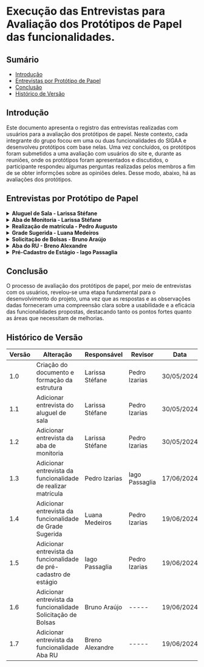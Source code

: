 # Execução das Entrevistas para Avaliação dos Protótipos de Papel das funcionalidades.

## Sumário

* [Introdução](#Introdução)
* [Entrevistas por Protótipo de Papel](#Entrevistas-por-Protótipo-de-Papel)
* [Conclusão](#Conclusão)
* [Histórico de Versão](#Histórico-de-Versão)

## Introdução 

Este documento apresenta o registro das entrevistas realizadas com usuários para a avaliação dos protótipos de papel. Neste contexto, cada integrante do grupo focou em uma ou duas funcionalidades do SIGAA e desenvolveu protótipos com base nelas. Uma vez concluídos, os protótipos foram submetidos a uma avaliação com usuários do site e, durante as reuniões, onde os protótipos foram apresentados e discutidos, o participante respondeu algumas perguntas realizadas pelos membros a fim de se obter informções sobre as opiniões deles. Desse modo, abaixo, há as avaliações dos protótipos.

## Entrevistas por Protótipo de Papel

<details>
  <summary size="20"><b> Aluguel de Sala - Larissa Stéfane</b></summary> 
  
### Funcionalidade: Aluguel de Sala

Uma das funcionalidades criadas é o aluguel de sala que tem o objetivo de facilitar o processo de aluguel para os estudantes.

Para visualizar como o protótipo funciona e todas as suas partes, assista o vídeo do teste piloto em [Teste Piloto do Protótipo de Papel do Aluguel de sala](https://youtu.be/1glGGT6AzM8)

Com base nisso, a avaliação do protótipo de papel para o aluguel de sala pode ser visualizado no vídeo 1:

<center> 
  
<iframe width="750" height="450" src="https://www.youtube.com/embed/DbIWUz5HpyU" title="IHC - Avaliação do Protótipo de Papel - Aluguel de Sala" frameborder="0" allow="accelerometer; autoplay; clipboard-write; encrypted-media; gyroscope; picture-in-picture; web-share" referrerpolicy="strict-origin-when-cross-origin" allowfullscreen></iframe>

 <b> Autora: </b> <a href="https://github.com/SkywalkerSupreme">Larissa Stéfane</a>.

</center>

Caso o vídeo acima não funcione, utilize o [link](https://www.youtube.com/watch?v=DbIWUz5HpyU)

Termo de consentimento do participante Carlos Gabriel em [Termo Carlos Gabriel](DesignAvaliaçãoDesenvolvimento/Nível2/Entrevistas/Termos/CarlosGabriel.md)

### Perguntas Respondidas Durante a Entrevista

<details>
  <summary size="20"><b> Questionário de Pré-Avaliação </b></summary> 

  
**1. Dados Demográficos**:

- **Nome**: Carlos Gabriel Cardoso Ramos

- **Idade**: 23 anos

- **Gênero**: Masculino

- **Curso ou Área de Estudo/Trabalho**: Engenharia de Software na UnB

**2. Com que frequência você usa computadores ou dispositivos móveis?**

- Com muita frequência, todos os dias.

**3. Qual o seu nível de familiaridade com o uso de software acadêmico, em geral?**

- Alta – Muita Familiaridade.

**4. Como você classificaria suas habilidades gerais com a tecnologia?**

- Alta.

**5. Qual a sua expectativa em relação à funcionalidade?**

- Acredita que vai atender à expectativa de muitas pessoas em relação ao gerenciamento de sala, ou seja, vai poder ajudar professores, alunos e monitores.

**6. Resumidamente, como você espera que a funcionalidade seja?**

- Acredita que a funcionalidade deve ser capaz de atender e registrar as demandas, sendo capaz de mostrar quem alugou e quem precisa alugar para manter o controle.

 </details>

<details>
  <summary size="20"><b> Observações sobre a funcionalidade </b></summary> 

- Seria interessante ter a possibilidade de poder emitir um comprovante de aluguel de sala em “visualizar/acessar” alugueis de sala.

- Achou o caminho das funcionalidades bem intuitivo.

 </details>

<details>
  <summary size="20"><b> Questionário de Avaliação </b></summary> 


**1. Como você define a sua interação com o protótipo de papel e como ele difere das suas expectativas?**

- O protótipo está conforme a expectativa do participante e ele considerou a interação amigável e intuitiva. Além disso, ele considera que está segundo a expectativa dele, pois mostrou os dados e as informações que ele gostaria de visualizar.

**2. De que maneira esse protótipo de papel influenciou a sua maneira de realizar essa atividade acadêmica? Você achou mais fácil de realizar do que seria feito presencialmente?**

- O participante acredita que será mais fácil alugar a sala por meio desa funcionalidade do que presencialmente na coordenação, além de também reduzir o tempo do processo.

**3. Quanto tempo você acredita que levou para completar as suas tarefas utilizando o protótipo de papel? Achou que demorou ou que foi rápido? Acredita que o tempo possa ser reduzido ao simplificar alguma etapa?**

- O participante acredita que o fluxo está fácil de ser executado e sem complicações. Assim, ele acredita que as tarefas podem ser realizadas de forma bem rápida.

- Uma forma que poderia simplificar a funcionalidade seria já ser possível acessar a funcionalidade diretamente, sem ter que acessar a aba outros antes.

**4. Como você avalia a sua satisfação geral com a experiência do uso da funcionalidade com o formato disposto no protótipo de papel?**

- Ele gostou de como a funcionalidade foi apresentada e organizada.

**5. Essa funcionalidade ofereceu o suporte adequado para auxiliá-lo em suas tarefas? Ela foi executada e planejada de forma adequada? Se não, como ela pode ser melhorada?**

- Sim, ele acredita que a funcionalidade está intuitiva, uma vez que as informações e os títulos das tarefas transmitem bem a ideia do que cada função ou etapa faz e espera do usuário.

**6. Quais são, na sua opinião, os aspectos mais positivos e negativos da funcionalidade apresentada pelo protótipo?**

- Os pontos positivos:

- Mostrar as opções de salas com sua capacidade.

- Ter um fluxo principal que evita que o usuário se perca no caminho, ou seja, é fácil seguir só um caminho sem se perder ou confundir.

- Ter a opção ou liberdade de voltar para a etapa anterior ou para a página principal.

**7.  Você acredita que seus objetivos com a funcionalidade podem ser alcançados da forma que foi apresentado no protótipo de papel? E quais não podem?**

- Sim, o participante afirmou que conseguiu atingir o seu objetivo com efetividade.

**8. Você consegue compreender e utilizar o formato das tarefas que foram apresentadas no protótipo de papel sem dificuldades?**

- Sim, o participante afirmou que conseguiu completar cada etapa sem complicações.

**9. Você acredita que consegue realizar as suas tarefas de forma eficiente e sem erros utilizando o formato apresentado o protótipo de papel caso a funcionalidade seja implementada?**

- O participante observou que uma coisa que iria atrapalhar os iniciantes seria ele saberem como acessar a funcionalidade, uma vez que não é totalmente intuitivo procurá-la na “aba outros”. No entanto, em relação à funcionalidade em si, ele acredita que ela está intuitiva de ser seguida.

**10. Quais elementos do protótipo geraram insatisfação para você?**

- O participante afirmou que gostou de todos os elementos e etapas da funcionalidade. Não houve elementos que o desagradou.

**11. Que aspectos da interação pelo formato do protótipo podem desmotivar você a explorar essas funcionalidades?**

- Uma situação que poderia desmotivar o usuário, principalmente, se forem iniciantes ou leigos em relação ao SIGAA, seria difícil encontrar a funcionalidade, que está na “aba outros”.

**12. Você consegue entender a função de cada elemento presente no protótipo de papel?**

- As funcionalidades estão bem implícitas e cada uma delas indica bem o que significa a etapa ou tarefa.

**13. Quais problemas de usabilidade você acredita que um usuário pode enfrentar ao utilizar a funcionalidade como ela foi disposta no protótipo de papel?**

- Se tiver ícones na representação de algumas etapas, o ideal seria utilizar um que o usuário mais conhece e que represente bem o contexto.

**14. Você conseguiu acessar todas as informações necessárias para executar as tarefas no protótipo de papel?**

- Sim, o participante afirmou que conseguiu acessar todas as informações que desejava.

**15. Há alguma parte específica que os usuários podem evitar ou achar confusa em relação a como foi disposto no protótipo?**

- O usuário afirmou que não, ele não conseguiu pensar em nenhuma parte que poderia ser retirada ou simplificada.

 </details>

<details>
  <summary size="20"><b> Questionário Pós-Avaliação </b></summary> 

**1. Como você descreveria sua satisfação geral com a experiência de uso observada?**

- O participante afirmou estar satisfeito.

**2. Quais aspectos você achou mais intuitivos e quais menos intuitivos?**

- **Mais intuitivo:** Ter as opções para diversos caminhos de forma objetiva que deixa claro qual caminho o usuário deve seguir conforme o seu objetivo.

**3. As funcionalidades e o fluxo de trabalho apresentados atenderam às suas expectativas iniciais? Por favor, explique sua resposta.**

- Ele afirmou que o fluxo é bem intuitivo, ser completo e permite que o usuário tenha liberdade para voltar ou corrigir seus erros. Desse modo, afirmou que a funcionalidade atendeu a sua expectativa inicial.

**4. Com base na sua experiência, quais sugestões você daria para melhorar a funcionalidade e a experiência de uso?**

- Ele afirmou que, como a funcionalidade foi apresentada, está ótima e a sugestão seria deixar o encontro dela mais fácil, mesmo quando ele estiver na aba de outros.

</details>

</details>

<details>
  <summary size="20"><b> Aba de Monitoria - Larissa Stéfane </b></summary> 

### Funcionalidade: Aba de monitoria

Uma das funcionalidades criadas é a aba de monitoria que tem o objetivo realizar os processos referentes à monitorias e facilitar a vida dos envolvidos.

Para visualizar como o protótipo funciona e todas as suas partes, assista o vídeo do teste piloto em [Teste Piloto do Protótipo de Papel da Aba de Monitoria](https://youtu.be/QxSKSak-XPg)

Com base nisso, a avaliação do protótipo de papel para o aluguel de sala pode ser visualizado no vídeo 1:

<center> 
  
<iframe width="750" height="450" src="https://www.youtube.com/embed/NGPHZ_bTXso" title="IHC - Avaliação do Protótipo de Papel - Aba de Monitoria" frameborder="0" allow="accelerometer; autoplay; clipboard-write; encrypted-media; gyroscope; picture-in-picture; web-share" referrerpolicy="strict-origin-when-cross-origin" allowfullscreen></iframe>

 <b> Autora: </b> <a href="https://github.com/SkywalkerSupreme">Larissa Stéfane</a>.

</center>

Caso o vídeo acima não funcione, utilize o [link](https://youtu.be/NGPHZ_bTXso)

Termo de consentimento do participante Amanda Campos em [Termo Amanda Campos](DesignAvaliaçãoDesenvolvimento/Nível2/Entrevistas/Termos/AmandaCampos.md)

### Perguntas Respondidas Durante a Entrevista

<details>
  <summary size="20"><b> Questionário de Pré-Avaliação </b></summary> 

**1. Dados Demográficos:**

- **Nome:** Amanda Alves Campos
- **Idade:** 23 anos
- Gênero:** Feminino
- **Curso ou Área de Estudo/Trabalho:** Estuda engenharia na UnB, atualmente cursa engenharia aéreo espacial, mas pensa em migrar para engenharia de software.


**2. Com que frequência você usa computadores ou dispositivos móveis?**

- Diariamente.

**3. Qual o seu nível de familiaridade com o uso de software acadêmico, em geral?**

- Tem familiaridade, pois utiliza todos os dias.

**4. Como você classificaria suas habilidades gerais com a tecnologia?**

- A participante afirmou que lida bem com a tecnologia, pois estuda na área de tecnologia.

**5. Qual a sua expectativa em relação à funcionalidade?**

- Ela espera que a funcionalidade seja promissora, pois seria importante para o contexto acadêmico.

**6. Resumidamente, como você espera que a funcionalidade seja?**

- Deve permitir que ocorra pedido para um estudante ser monitor e facilitar a comunicação com os professores. Além disso, também deve permitir verificar os resultados da monitoria e o processo de monitoria em si.

 </details>

<details>
  <summary size="20"><b> Questionário de Avaliação </b></summary> 

  1. **Como você define a sua interação com o protótipo de papel e como ele difere das suas expectativas?**

- A participante afirmou que a funcionalidade não foi diferente do que ela esperava inicialmente. A diferença é que ela pensava que a funcionalidade estaria na aba de ensino ao invés de ser uma aba em si.

2. **De que maneira esse protótipo de papel influenciou a sua maneira de realizar essa atividade acadêmica? Você achou mais fácil de realizar do que seria feito presencialmente?**

- Ela acha que, ao nível de funcionalidade, a implementada no protótipo de papel é bem semelhante à como é realizada presencialmente.

3. **Quanto tempo você acredita que levou para completar as suas tarefas utilizando o protótipo de papel? Achou que demorou ou que foi rápido? Acredita que o tempo possa ser reduzido ao simplificar alguma etapa?**

- A participante afirmou que a execução da funcionalidade foi rápida e eficiente.


4. **Como você avalia a sua satisfação geral com a experiência do uso da funcionalidade com o formato disposto no protótipo de papel?**

- A participante afirmou que está satisfeita com a funcionalidade, pois ela iria melhorar muito o processo e o controle de monitoria, o que ajudaria bastante a comunidade acadêmica. Por exemplo, ter a opção de avaliar um monitor é muito útil.


5. **Essa funcionalidade ofereceu o suporte adequado para auxiliá-lo em suas tarefas? Ela foi executada e planejada de forma adequada? Se não, como ela pode ser melhorada?**

- Sim, a funcionalidade ofereceu o suporte adequado.

6. **Quais são, na sua opinião, os aspectos mais positivos e negativos da funcionalidade apresentada pelo protótipo?**

- **Pontos positivos**:

- Permite organizar mais o processo de pedir monitoria e acompanhar a monitoria, o que facilita a organização para o monitor.

- Permite que a coordenação e os professores acompanhem a monitoria por meio das informações dadas.

7. **Você acredita que seus objetivos com a funcionalidade podem ser alcançados da forma que foi apresentado no protótipo de papel? E quais não podem?**

- Sim, a participante acredita que os objetivos são todos atendidos com a funcionalidade.

8. **Você consegue compreender e utilizar o formato das tarefas que foram apresentadas no protótipo de papel sem dificuldades?**

- Na parte de pedir para ser monitor, seria interessante adicionar uma explicação sobre o que cada componente faz. Por exemplo, na parte de enviar um arquivo, informar o usuário sobre qual informação e em quais condições enviar o arquivo, ou seja, adicionar uma descrição.

9. **Você acredita que consegue realizar as suas tarefas de forma eficiente e sem erros utilizando o formato apresentado o protótipo de papel caso a funcionalidade seja implementada?**

- A participante afirmou que sim, porém, seria mais fácil e evitaria que ocorressem erros com outros usuários se fossem adicionadas as descrições que explicassem melhor o que fazem cada atividade.

10. **Quais elementos do protótipo geraram insatisfação para você?**

- Na parte de responde formulários, seria mais agradável aos usuários se as perguntas fossem fechadas e objetivas e deixar as abertas como algo a mais caso o usuário deseje complementar.

11. **Que aspectos da interação pelo formato do protótipo podem desmotivar você a explorar essas funcionalidades?**

- Em relação à funcionalidade em geral, a participante gostou do formato da interação e achou o fluxo bom e intuitivo. Seria ideal só explicar algumas coisas quando os usuários leigos fossem interagir com o sistema.

12. **Você consegue entender a função de cada elemento presente no protótipo de papel?**

- Sim, a participante afirmou que os elementos são fáceis de serem entendidos, mas seria ideal mudar o nome “monitorar monitoria” para algo mais compreensível ao cotidiano do usuário, como “acompanhar monitoria”.

13. **Quais problemas de usabilidade você acredita que um usuário pode enfrentar ao utilizar a funcionalidade como ela foi disposta no protótipo de papel?**

- Algumas etapas, como enviar arquivos, precisam ter instruções para os usuários sobre como fazer.

- Deixar os formulários com perguntas mais fechadas.

14. **Você conseguiu acessar todas as informações necessárias para executar as tarefas no protótipo de papel?**

- Sim.

15. **Há alguma parte específica que os usuários podem evitar ou achar confusa em relação a como foi disposto no protótipo?**

- A participante afirmou que somente os pontos que ela falou nas perguntas anteriores.

 </details>

<details>
  <summary size="20"><b> Questionário Pós-Avaliação </b></summary> 

1. **Como você descreveria sua satisfação geral com a experiência de uso observada?**

- A satisfação da participante é boa, ela achou o procedimento tranquilo e interessante. Ela também pontuou que o processo foi bem explicado.

2. **Quais aspectos você achou mais intuitivos e quais menos intuitivos?**

- Considerou o processo bem intuitivo.

3. **As funcionalidades e o fluxo de trabalho apresentados atenderam às suas expectativas iniciais? Por favor, explique sua resposta.**

- Sim, a participante considerou que todo o processo estava claro sobre como ser feito e ser seguido.

4. **Com base na sua experiência, quais sugestões você daria para melhorar a funcionalidade e a experiência de uso?**

- Além das sugestões dadas anteriormente, a participante não tem algo mais a acrescentar.

 </details>

 </details>

<details>
  <summary size="20"><b> Realização de matrícula - Pedro Augusto</b></summary> 
  
### Funcionalidade: Realização de matrícula
Uma das funcionalidades nativas é a de realizar matrícula e tem o objetivo de apresentar as disciplinas e possibilitar que o usuário faça sua matrícula.
Para visualizar como o protótipo funciona, assista o vídeo do teste piloto em [Teste Piloto do Protótipo de Papel da Realização de matrícula](https://www.youtube.com/watch?v=KXX9uDxur9A&ab_channel=PedroIzarias)

Com base nisso, a avaliação do protótipo de papel para a realização de matrícula pode ser visualizado no vídeo 3:

<center> 
  
<iframe width="1124" height="632" src="https://www.youtube.com/embed/uZa7blPdR2M" title="IHC - Avaliação Protótipo de papel - Realizar matrícula" frameborder="0" allow="accelerometer; autoplay; clipboard-write; encrypted-media; gyroscope; picture-in-picture; web-share" referrerpolicy="strict-origin-when-cross-origin" allowfullscreen></iframe>

 <b> Autor: </b> <a href="https://github.com/Izarias">Pedro Izarias</a>.

</center>

Caso o vídeo acima não funcione, utilize o [link](https://www.youtube.com/watch?v=uZa7blPdR2M)

Termo de consentimento da participante Isabela Garcia em [Termo Isabela Garcia](DesignAvaliaçãoDesenvolvimento/Nível2/Entrevistas/Termos/IsabelaGarcia.md)

### Perguntas Respondidas Durante a Entrevista

<details>
  <summary size="20"><b> Questionário de Pré-Avaliação </b></summary> 

  
**1. Dados Demográficos**:

- **Nome**:  Isabela Garcia Oliveira

- **Idade**: 29 anos

- **Gênero**: Feminino

- **Curso ou Área de Estudo/Trabalho**: Arquitetura
  
**2. Com que frequência você usa computadores ou dispositivos móveis?**

- Com muita frequência, todos os dias.

**3. Qual o seu nível de familiaridade com o uso de software acadêmico, em geral?**

- Alta – Muita Familiaridade.

**4. Como você classificaria suas habilidades gerais com a tecnologia?**

- Média.

**5. Qual a sua expectativa em relação à funcionalidade?**

- Acredita que a funcionalidade deve ser simples e funcional, atendendo ao seu objetivo.

**6. Resumidamente, como você espera que a funcionalidade seja?**

- Deve ser bem indicativa para qualquer pessoa conseguir usar.

 </details>

<details>
  <summary size="20"><b> Observações sobre a funcionalidade </b></summary> 

- Não conseguiu deduzir que a opção de realizar matrícula estava dentro na aba ensino na primeira vez.

- Seria interessante que houvesse uma aba matrícula separada, para que a aba ensino tivesse menos opções.

 </details>

<details>
  <summary size="20"><b> Questionário de Avaliação </b></summary> 


**1. Como você define a sua interação com o protótipo de papel e como ele difere das suas expectativas?**

- As expectativas não foram diferentes da interação com o protótipo de papel.

**2. De que maneira esse protótipo de papel influenciou a sua maneira de realizar essa atividade acadêmica? Você achou mais fácil de realizar do que seria feito presencialmente?**

- A entrevistada achou mais fácil de ser realizado do que seria presencialmente.

**3. Quanto tempo você acredita que levou para completar as suas tarefas utilizando o protótipo de papel? Achou que demorou ou que foi rápido? Acredita que o tempo possa ser reduzido ao simplificar alguma etapa?**

- Foi rápido mais poderia ter sido simplificado para ser ainda mais rápido.

**4. Como você avalia a sua satisfação geral com a experiência do uso da funcionalidade com o formato disposto no protótipo de papel?**

- Foi boa.

**5. Essa funcionalidade ofereceu o suporte adequado para auxiliá-lo em suas tarefas? Ela foi executada e planejada de forma adequada? Se não, como ela pode ser melhorada?**

- Para achar a aba da matrícula foi um pouco mais difícil e poderia ser mais fácil.

**6. Quais são, na sua opinião, os aspectos mais positivos e negativos da funcionalidade apresentada pelo protótipo?**


- Um aspecto positivo é poder fazer a matrícula online.

- Um ponto negativo é que as opções não estavam tão claras e óbvias como deveriam ser.

**7.  Você acredita que seus objetivos com a funcionalidade podem ser alcançados da forma que foi apresentado no protótipo de papel? E quais não podem?**

- Poderia ser melhor. O objetivo de realizar a matrícula pode ser alcançado, porem não o objetivo que seja feito de maneira fácil.

**8. Você consegue compreender e utilizar o formato das tarefas que foram apresentadas no protótipo de papel sem dificuldades?**

- Sim.

**9. Você acredita que consegue realizar as suas tarefas de forma eficiente e sem erros utilizando o formato apresentado o protótipo de papel caso a funcionalidade seja implementada?**

- Sim.

**10. Quais elementos do protótipo geraram insatisfação para você?**

- Não ter a opção de matrícula clara e ter que procurar entre as abas.

**11. Que aspectos da interação pelo formato do protótipo podem desmotivar você a explorar essas funcionalidades?**

- O problema da falta da aba de matrícula faria explorar o site mais difícil e demorado.

**12. Você consegue entender a função de cada elemento presente no protótipo de papel?**

- Sim.

**13. Quais problemas de usabilidade você acredita que um usuário pode enfrentar ao utilizar a funcionalidade como ela foi disposta no protótipo de papel?**

- O usuário poderia ficar perdido no site e não achar a opção que deseja.

**14. Você conseguiu acessar todas as informações necessárias para executar as tarefas no protótipo de papel?**

- Sim.

**15. Há alguma parte específica que os usuários podem evitar ou achar confusa em relação a como foi disposto no protótipo?**

- O fato da parte de matrícula estar dentro da aba ensino que é bem extensa.

 </details>

<details>
  <summary size="20"><b> Questionário Pós-Avaliação </b></summary> 

**1. Como você descreveria sua satisfação geral com a experiência de uso observada?**

- Boa.

**2. Quais aspectos você achou mais intuitivos e quais menos intuitivos?**

- A parte de encontrar a opção que deja foi o que achou menos intuitivo e o resto mais intuitivo pelo fato de ter experiência com softwares acadêmicos.

**3. As funcionalidades e o fluxo de trabalho apresentados atenderam às suas expectativas iniciais? Por favor, explique sua resposta.**

- Não, pois para quem não conhece o site, ter que procurar entre as abas a opção desejada seria difícil.

**4. Com base na sua experiência, quais sugestões você daria para melhorar a funcionalidade e a experiência de uso?**

- Na página inicial poderia ter a aba matrícula separada ao lado das outras e as opções de matrículas seriam encontradas ali e não na aba de Ensino.

</details>

</details>


<details>
  <summary size="20"><b> Grade Sugerida - Luana Medeiros</b></summary> 
  
### Funcionalidade: Grade Sugerida
Uma das funcionalidades criadas é o da Grade Sugerida.

Para visualizar como o protótipo funciona e todas as suas partes, assista o vídeo do teste piloto em [Teste Piloto do Protótipo de Papel da Grade Sugerida](https://www.youtube.com/watch?v=lUp9Ymx7j7o)

Com base nisso, a avaliação do protótipo de papel para a Grade Sugerida pode ser visualizado no vídeo 4:

<center> 
  
<iframe width="866" height="487" src="https://www.youtube.com/embed/7pFaltpYYM8" title="Protótipo de Papel - Grade Sugerida" frameborder="0" allow="accelerometer; autoplay; clipboard-write; encrypted-media; gyroscope; picture-in-picture; web-share" referrerpolicy="strict-origin-when-cross-origin" allowfullscreen></iframe>

 <b> Autor: </b> <a href="https://github.com/LuaMedeiros">Luana Medeiros</a>.

</center>

Caso o vídeo acima não funcione, utilize o [link](https://www.youtube.com/watch?v=7pFaltpYYM8)


### Perguntas Respondidas Durante a Entrevista

<details>
  <summary size="20"><b> Questionário de Pré-Avaliação </b></summary> 

  
**1. Dados Demográficos**:

- **Nome**: Leonardo Ramiro

- **Idade**: 21 anos

- **Gênero**: Masculino

- **Curso ou Área de Estudo/Trabalho**: Engenharia de Software na UnB

**2. Com que frequência você usa computadores ou dispositivos móveis?**

- Todo dia.

**3. Qual o seu nível de familiaridade com o uso de software acadêmico, em geral?**

- Alta

**4. Como você classificaria suas habilidades gerais com a tecnologia?**

- Acima da Média.

**5. Qual a sua expectativa em relação à funcionalidade?**

- Acredita que vai atender à expectativa

**6. Resumidamente, como você espera que a funcionalidade seja?**

- Acredita que a funcionalidade deve atender as expectativas.

 </details>

<details>
  <summary size="20"><b> Observações sobre a funcionalidade </b></summary> 

- Seria interessante ter a possibilidade de poder alterar diretamente a Grade Sugerida sem precisar gerar uma nova.

- Achou o caminho das funcionalidades bem intuitivo.

 </details>

<details>
  <summary size="20"><b> Questionário de Avaliação </b></summary> 


**1. Como você define a sua interação com o protótipo de papel e como ele difere das suas expectativas?**

- O protótipo está conforme a expectativa do participante e ele considerou a interação amigável e intuitiva. Além disso, ele considera que está segundo a expectativa dele, pois mostrou os dados e as informações que ele gostaria de visualizar. Também achou o protótipo realista.

**2. De que maneira esse protótipo de papel influenciou a sua maneira de realizar essa atividade acadêmica? Você achou mais fácil de realizar do que seria feito presencialmente?**

- O participante acredita que foi mais fácil.

**3. Quanto tempo você acredita que levou para completar as suas tarefas utilizando o protótipo de papel? Achou que demorou ou que foi rápido? Acredita que o tempo possa ser reduzido ao simplificar alguma etapa?**

- O participante acredita que o fluxo está fácil de ser executado e sem complicações. Assim, ele acredita que as tarefas podem ser realizadas de forma bem rápida.

**4. Como você avalia a sua satisfação geral com a experiência do uso da funcionalidade com o formato disposto no protótipo de papel?**

- Ele gostou de como a funcionalidade foi apresentada e organizada.

**5. Essa funcionalidade ofereceu o suporte adequado para auxiliá-lo em suas tarefas? Ela foi executada e planejada de forma adequada? Se não, como ela pode ser melhorada?**

- Sim, ele acredita que a funcionalidade está intuitiva, uma vez que as informações e os títulos das tarefas transmitem bem a ideia do que cada função ou etapa faz e espera do usuário.

**6. Quais são, na sua opinião, os aspectos mais positivos e negativos da funcionalidade apresentada pelo protótipo?**

- Os pontos positivos:
   - Os alunos acabam tendo que recorrer a veteranos geralmente para ter essas sugestões mas nem sempre conhecem, então facilita a vida.

**7.  Você acredita que seus objetivos com a funcionalidade podem ser alcançados da forma que foi apresentado no protótipo de papel? E quais não podem?**

- Sim, o participante afirmou que conseguiu atingir o seu objetivo com efetividade.

**8. Você consegue compreender e utilizar o formato das tarefas que foram apresentadas no protótipo de papel sem dificuldades?**

- Sim, o participante afirmou que conseguiu completar cada etapa sem complicações.

**9. Você acredita que consegue realizar as suas tarefas de forma eficiente e sem erros utilizando o formato apresentado o protótipo de papel caso a funcionalidade seja implementada?**

- O participante afirma que consegue realizar as tarefas.

**10. Quais elementos do protótipo geraram insatisfação para você?**

- O participante afirmou que gostou de todos os elementos e etapas da funcionalidade. Não houve elementos que o desagradou.

**11. Que aspectos da interação pelo formato do protótipo podem desmotivar você a explorar essas funcionalidades?**

- O participante não informou como pode desmotivar.

**12. Você consegue entender a função de cada elemento presente no protótipo de papel?**

- As funcionalidades estão bem implícitas e cada uma delas indica bem o que significa a etapa ou tarefa.

**13. Quais problemas de usabilidade você acredita que um usuário pode enfrentar ao utilizar a funcionalidade como ela foi disposta no protótipo de papel?**

- Se tiver ícones na representação de algumas etapas, o ideal seria utilizar um que o usuário mais conhece e que represente bem o contexto.

**14. Você conseguiu acessar todas as informações necessárias para executar as tarefas no protótipo de papel?**

- Sim, o participante afirmou que conseguiu acessar todas as informações que desejava.

**15. Há alguma parte específica que os usuários podem evitar ou achar confusa em relação a como foi disposto no protótipo?**

- O usuário afirmou que não, ele não conseguiu pensar em nenhuma parte que poderia ser retirada ou simplificada.

 </details>

<details>
  <summary size="20"><b> Questionário Pós-Avaliação </b></summary> 

**1. Como você descreveria sua satisfação geral com a experiência de uso observada?**

- O participante afirmou estar satisfeito.

**2. Quais aspectos você achou mais intuitivos e quais menos intuitivos?**

- **Mais intuitivo:** A sugestão de grade estar na aba de ensino.

**3. As funcionalidades e o fluxo de trabalho apresentados atenderam às suas expectativas iniciais? Por favor, explique sua resposta.**

- Atendeu a expectativa.

**4. Com base na sua experiência, quais sugestões você daria para melhorar a funcionalidade e a experiência de uso?**

- O participante acredita que deveria ter como altera diretamente a grade sugerida sem precisar gerar uma nova.

</details>

</details>

<details>
  <summary size="20"><b> Solicitação de Bolsas - Bruno Araújo</b></summary> 
  
### Funcionalidade: Solicitação de Bolsas

Uma das funcionalidades criadas é a Solicitação de Bolsas.

Com base nisso, a avaliação do protótipo de papel para a Solicitação de Bolsa pode ser visualizado no vídeo 6:

<center> 
  
<iframe width="1695" height="677" src="https://www.youtube.com/watch?v=JDJd6hyFOuU&feature=youtu.be" title="Entrevista Prototipo de Papel   Solicitação de Bolsa" frameborder="0" allow="accelerometer; autoplay; clipboard-write; encrypted-media; gyroscope; picture-in-picture; web-share" referrerpolicy="strict-origin-when-cross-origin" allowfullscreen></iframe>

 <b> Autor: </b> <a href="https://github.com/brunocva">Bruno Araújo</a>.

</center>

Caso o vídeo acima não funcione, utilize o [link](https://www.youtube.com/watch?v=JDJd6hyFOuU)


### Perguntas Respondidas Durante a Entrevista

<details>
  <summary size="20"><b> Questionário de Pré-Avaliação </b></summary> 

  
**1. Dados Demográficos**:

- **Nome**: Laura Yamamoto Melo

- **Idade**: 24 anos

- **Gênero**: Feminino

- **Curso ou Área de Estudo/Trabalho**: Engenharia Eletrônica na UnB

**2. Com que frequência você usa computadores ou dispositivos móveis?**

- Diariamente

**3. Qual o seu nível de familiaridade com o uso de software acadêmico, em geral?**

- Alta

**4. Como você classificaria suas habilidades gerais com a tecnologia?**

- Alta.

**5. Qual a sua expectativa em relação à funcionalidade?**

- Espera que seja uma funcionalidade simples, intuitiva.

**6. Resumidamente, como você espera que a funcionalidade seja?**

- Espera que seja uma funcionalidade simples.

 </details>

<details>
  <summary size="20"><b> Questionário de Avaliação </b></summary> 


**1. Como você define a sua interação com o protótipo de papel e como ele difere das suas expectativas?**

- O protótipo é um pouco estranho, mas é bastante intuitivo, fácil de entender.

**2. De que maneira esse protótipo de papel influenciou a sua maneira de realizar essa atividade acadêmica? Você achou mais fácil de realizar do que seria feito presencialmente?**

- Sim, presencialmente teria que preencher mais documentos, e o protótipo de papel é mais direto.

**3. Quanto tempo você acredita que levou para completar as suas tarefas utilizando o protótipo de papel? Achou que demorou ou que foi rápido? Acredita que o tempo possa ser reduzido ao simplificar alguma etapa?**

- Foi rápido.

**4. Como você avalia a sua satisfação geral com a experiência do uso da funcionalidade com o formato disposto no protótipo de papel?**

- Ficou satisfeita.

**5. Essa funcionalidade ofereceu o suporte adequado para auxiliá-lo em suas tarefas? Ela foi executada e planejada de forma adequada? Se não, como ela pode ser melhorada?**

- Atendeu sim a expecativa.

**6. Quais são, na sua opinião, os aspectos mais positivos e negativos da funcionalidade apresentada pelo protótipo?**

- Os pontos positivos:
   - Economiza tempo dos alunos ao efetuar o pré-cadastro.


**7.  Você acredita que seus objetivos com a funcionalidade podem ser alcançados da forma que foi apresentado no protótipo de papel? E quais não podem?**

- Sim, acredita que os objetivos foram alcançados.

**8. Você consegue compreender e utilizar o formato das tarefas que foram apresentadas no protótipo de papel sem dificuldades?**

- Sim.

**9. Você acredita que consegue realizar as suas tarefas de forma eficiente e sem erros utilizando o formato apresentado o protótipo de papel caso a funcionalidade seja implementada?**

- O participante afirma que consegue realizar as tarefas.

**10. Quais elementos do protótipo geraram insatisfação para você?**

- A simplicidade dele, com as informações essenciais fica menos poluído.

**11. Que aspectos da interação pelo formato do protótipo podem desmotivar você a explorar essas funcionalidades?**

- Ter muitas subpáginas.

**12. Você consegue entender a função de cada elemento presente no protótipo de papel?**

- Sim.

**13. Quais problemas de usabilidade você acredita que um usuário pode enfrentar ao utilizar a funcionalidade como ela foi disposta no protótipo de papel?**

- A quantidade de subpáginas pode dificultar um pouco.

**14. Você conseguiu acessar todas as informações necessárias para executar as tarefas no protótipo de papel?**

- Sim.

**15. Há alguma parte específica que os usuários podem evitar ou achar confusa em relação a como foi disposto no protótipo?**

- Não.

 </details>

<details>
  <summary size="20"><b> Questionário Pós-Avaliação </b></summary> 

**1. Como você descreveria sua satisfação geral com a experiência de uso observada?**

- Satisfeita.

**2. Quais aspectos você achou mais intuitivos e quais menos intuitivos?**

- **Mais intuitivo:** Menu de Bolsas.
- **Menos intuitivo:** Quando abre o portal do discente com o tipo de bolsa.

**3. As funcionalidades e o fluxo de trabalho apresentados atenderam às suas expectativas iniciais? Por favor, explique sua resposta.**

- Sim, como só quer acompanhar a solicitação de bolsas, esperava ver menos opções.

**4. Com base na sua experiência, quais sugestões você daria para melhorar a funcionalidade e a experiência de uso?**

- Poderia separar as bolsas e auxílios em categorias diferentes.

</details>

</details>

<details>
  <summary size="20"><b> Aba do RU - Breno Alexandre</b></summary> 
  
### Funcionalidade: Aba do RU
Uma das funcionalidades criadas é o da Aba do Restaurante Universitário.

Para visualizar como o protótipo funciona e todas as suas partes, assista o vídeo do teste piloto em [Teste Piloto do Protótipo de Papel da Aba do RU](https://www.youtube.com/watch?v=uO5ARfjfubs)

Com base nisso, a avaliação do protótipo de papel para a Aba do RU pode ser visualizado no vídeo 6:

<center> 
  
<iframe width="400" height="800" src="https://www.youtube-nocookie.com/embed/G2fplqB2XZQ?si=dAX-SePx4iPRC6A3" title="Protótipo de Papel - Aba do RU" frameborder="0" allow="accelerometer; autoplay; clipboard-write; encrypted-media; gyroscope; picture-in-picture; web-share" referrerpolicy="strict-origin-when-cross-origin" allowfullscreen></iframe>

 <b> Autor: </b> <a href="https://github.com/brenoalexandre0">Breno Alexandre</a>.

</center>

Caso o vídeo acima não funcione, utilize o [link](https://www.youtube.com/watch?v=G2fplqB2XZQ).


### Perguntas Respondidas Durante a Entrevista

<details>
  <summary size="20"><b> Questionário de Pré-Avaliação </b></summary> 

  
**1. Dados Demográficos**:

- **Nome**: Victor Moreira Almeida

- **Idade**: 20 anos

- **Gênero**: Masculino

- **Curso ou Área de Estudo/Trabalho**: Quinto semestre de Engenharia de Software na UnB

**2. Com que frequência você usa computadores ou dispositivos móveis?**

- Muita frequência.

**3. Qual o seu nível de familiaridade com o uso de software acadêmico, em geral?**

- Alta

**4. Como você classificaria suas habilidades gerais com a tecnologia?**

- Alta.

**5. Qual a sua expectativa em relação à funcionalidade?**

- Espera que seja tranquilo.

**6. Resumidamente, como você espera que a funcionalidade seja?**

- Consultar saldo: logar e clicar em algum botão.
- Recarga de Créditos: ir para uma tela, inserir o valor de recarga e o método de pagamento.
- Consultar cardápio: apertar apenas um botão.

 </details>

<details>
  <summary size="20"><b> Observações sobre a funcionalidade </b></summary> 

- Seria interessante ter a possibilidade de poder alterar diretamente a Grade Sugerida sem precisar gerar uma nova.

- Achou o caminho das funcionalidades bem intuitivo.

 </details>

<details>
  <summary size="20"><b> Questionário de Avaliação </b></summary> 


**1. Como você define a sua interação com o protótipo de papel e como ele difere das suas expectativas?**

- Foi até que bem, porém tiveram muitos passos em algumas funcionalidades. Ainda assim, acha que fez sentido.

**2. De que maneira esse protótipo de papel influenciou a sua maneira de realizar essa atividade acadêmica? Você achou mais fácil de realizar do que seria feito presencialmente?**

- Achou mais fácil, simples. Melhor ter uma aba sobre o RU do que apenas ter o saldo no meio da tela inicial do SIGAA.

**3. Quanto tempo você acredita que levou para completar as suas tarefas utilizando o protótipo de papel? Achou que demorou ou que foi rápido? Acredita que o tempo possa ser reduzido ao simplificar alguma etapa?**

- Acha que em 2 minutos deu pra fazer tudo. Demorou um pouco por pouca familiaridade.
- <b>Sugestões:</b>
- Ao invés de aparecer um botão quando clicar em "RU" na tela inicial do SIGAA, ja ir direto para a página sobre o RU.
- Não precisar esconder nem colapsar as opções de campus do cardápio.
- Tirar as opções de pagamento além do PIX, por ser mais prático e plausível de ser usado.

**4. Como você avalia a sua satisfação geral com a experiência do uso da funcionalidade com o formato disposto no protótipo de papel?**

- Achou legal.

**5. Essa funcionalidade ofereceu o suporte adequado para auxiliá-lo em suas tarefas? Ela foi executada e planejada de forma adequada? Se não, como ela pode ser melhorada?**

- Sim, ofereceu o suporte adequado. E foi executada e planejada de forma adequada.

**6. Quais são, na sua opinião, os aspectos mais positivos e negativos da funcionalidade apresentada pelo protótipo?**

- Os pontos positivos: Poder fazer as operações relacionadas ao RU de forma remota e prática.
  
- Ponto negativo: Redundância em alguns passos.

**7.  Você acredita que seus objetivos com a funcionalidade podem ser alcançados da forma que foi apresentado no protótipo de papel? E quais não podem?**

- Sim, o participante afirmou que sim.

**8. Você consegue compreender e utilizar o formato das tarefas que foram apresentadas no protótipo de papel sem dificuldades?**

- Sim, o participante acredita que sim.

**9. Você acredita que consegue realizar as suas tarefas de forma eficiente e sem erros utilizando o formato apresentado o protótipo de papel caso a funcionalidade seja implementada?**

- O participante acredita que sim.

**10. Quais elementos do protótipo geraram insatisfação para você?**

- O participante reiterou o fato de redundâncias em alguns passos.

**11. Que aspectos da interação pelo formato do protótipo podem desmotivar você a explorar essas funcionalidades?**

- O participante não informou como pode desmotivar.

**12. Você consegue entender a função de cada elemento presente no protótipo de papel?**

- Ele confirmou que sim.

**13. Quais problemas de usabilidade você acredita que um usuário pode enfrentar ao utilizar a funcionalidade como ela foi disposta no protótipo de papel?**

- Encontrar o símbolo de Aba do RU na tela inicial do SIGAA.

**14. Você conseguiu acessar todas as informações necessárias para executar as tarefas no protótipo de papel?**

- Sim, o participante afirmou que conseguiu acessar todas as informações que desejava.

**15. Há alguma parte específica que os usuários podem evitar ou achar confusa em relação a como foi disposto no protótipo?**

- So a parte do cardápio.

 </details>

<details>
  <summary size="20"><b> Questionário Pós-Avaliação </b></summary> 

**1. Como você descreveria sua satisfação geral com a experiência de uso observada?**

- O participante afirmou estar satisfeito.

**2. Quais aspectos você achou mais intuitivos e quais menos intuitivos?**

- Ele não soube responder.

**3. As funcionalidades e o fluxo de trabalho apresentados atenderam às suas expectativas iniciais? Por favor, explique sua resposta.**

- Atendeu a expectativa.

**4. Com base na sua experiência, quais sugestões você daria para melhorar a funcionalidade e a experiência de uso?**

- Ter um extrato do saldo que foi gasto.

</details>

</details>

<details>
  <summary size="20"><b> Pré-Cadastro de Estágio - Iago Passaglia</b></summary> 

### Funcionalidade: Pré-Cadastro de Estágio
Uma das funcionalidades criadas é o da Pré-Cadastro de Estágio.

Com base nisso, a avaliação do protótipo de papel para a Pré-Cadastro de Estágio pode ser visualizado no vídeo 5:

<center> 

<iframe width="1695" height="677" src="https://www.youtube.com/embed/8qVAFZ3fUrU" title="Entrevista Prototipo de Papel   Pré cadastro de Estágio" frameborder="0" allow="accelerometer; autoplay; clipboard-write; encrypted-media; gyroscope; picture-in-picture; web-share" referrerpolicy="strict-origin-when-cross-origin" allowfullscreen></iframe>

 <b> Autor: </b> <a href="https://github.com/Paxxaglia">Iago Passaglia</a>.

</center>

Caso o vídeo acima não funcione, utilize o [link](https://www.youtube.com/watch?v=8qVAFZ3fUrU)


### Perguntas Respondidas Durante a Entrevista

<details>
  <summary size="20"><b> Questionário de Pré-Avaliação </b></summary> 


**1. Dados Demográficos**:

- **Nome**: Eric Silveira Gomes

- **Idade**: 20 anos

- **Gênero**: Masculino

- **Curso ou Área de Estudo/Trabalho**: Engenharia de Software na UnB

**2. Com que frequência você usa computadores ou dispositivos móveis?**

- Diariamente

**3. Qual o seu nível de familiaridade com o uso de software acadêmico, em geral?**

- Alta

**4. Como você classificaria suas habilidades gerais com a tecnologia?**

- Muito Alta.

**5. Qual a sua expectativa em relação à funcionalidade?**

- Espera que seja uma funcionalidade simples.

**6. Resumidamente, como você espera que a funcionalidade seja?**

- Espera que seja uma funcionalidade simples.

 </details>

<details>
  <summary size="20"><b> Questionário de Avaliação </b></summary> 


**1. Como você define a sua interação com o protótipo de papel e como ele difere das suas expectativas?**

- Acredita que o protótipo atende bem as expectativas e economiza tempo ao utilizar a funcionalidade.

**2. De que maneira esse protótipo de papel influenciou a sua maneira de realizar essa atividade acadêmica? Você achou mais fácil de realizar do que seria feito presencialmente?**

- O participante acredita que foi mais fácil e que ajuda os estudantes que não tem tanto conhecimento acerca de estágios.

**3. Quanto tempo você acredita que levou para completar as suas tarefas utilizando o protótipo de papel? Achou que demorou ou que foi rápido? Acredita que o tempo possa ser reduzido ao simplificar alguma etapa?**

- Acredita que foi rápido, cerca de 4 minutos.

**4. Como você avalia a sua satisfação geral com a experiência do uso da funcionalidade com o formato disposto no protótipo de papel?**

- Gostou da experiência.

**5. Essa funcionalidade ofereceu o suporte adequado para auxiliá-lo em suas tarefas? Ela foi executada e planejada de forma adequada? Se não, como ela pode ser melhorada?**

- Sim.

**6. Quais são, na sua opinião, os aspectos mais positivos e negativos da funcionalidade apresentada pelo protótipo?**

- Os pontos positivos:
   - Economiza tempo dos alunos ao efetuar o pré-cadastro.


**7.  Você acredita que seus objetivos com a funcionalidade podem ser alcançados da forma que foi apresentado no protótipo de papel? E quais não podem?**

- Sim, acredita que os objetivos foram alcançados.

**8. Você consegue compreender e utilizar o formato das tarefas que foram apresentadas no protótipo de papel sem dificuldades?**

- Sim.

**9. Você acredita que consegue realizar as suas tarefas de forma eficiente e sem erros utilizando o formato apresentado o protótipo de papel caso a funcionalidade seja implementada?**

- O participante afirma que consegue realizar as tarefas.

**10. Quais elementos do protótipo geraram insatisfação para você?**

- O participante afirmou que gostou de todos os elementos e etapas da funcionalidade. Não houve elementos que o desagradou.

**11. Que aspectos da interação pelo formato do protótipo podem desmotivar você a explorar essas funcionalidades?**

- O participante não informou como pode desmotivar.

**12. Você consegue entender a função de cada elemento presente no protótipo de papel?**

- Sim.

**13. Quais problemas de usabilidade você acredita que um usuário pode enfrentar ao utilizar a funcionalidade como ela foi disposta no protótipo de papel?**

- Falta de instruções na aba de gerar links e falta de botão de edição na validação de formulário

**14. Você conseguiu acessar todas as informações necessárias para executar as tarefas no protótipo de papel?**

- Sim.

**15. Há alguma parte específica que os usuários podem evitar ou achar confusa em relação a como foi disposto no protótipo?**

- O usuário afirmou que não.

 </details>

<details>
  <summary size="20"><b> Questionário Pós-Avaliação </b></summary> 

**1. Como você descreveria sua satisfação geral com a experiência de uso observada?**

- O participante afirmou estar satisfeito.

**2. Quais aspectos você achou mais intuitivos e quais menos intuitivos?**

- **Mais intuitivo:** Enviar o link para a empresa preencher o formulário.

**3. As funcionalidades e o fluxo de trabalho apresentados atenderam às suas expectativas iniciais? Por favor, explique sua resposta.**

- Atendeu a expectativa.

**4. Com base na sua experiência, quais sugestões você daria para melhorar a funcionalidade e a experiência de uso?**

- Adicionar um aviso na parte do link para a empresa.

</details>

</details>

## Conclusão

O processo de avaliação dos protótipos de papel, por meio de entrevistas com os usuários, revelou-se uma etapa fundamental para o desenvolvimento do projeto, uma vez que as respostas e as observações dadas forneceram uma compreensão clara sobre a usabilidade e a eficácia das funcionalidades propostas, destacando tanto os pontos fortes quanto as áreas que necessitam de melhorias. 



## Histórico de Versão
| Versão | Alteração                                                         | Responsável     | Revisor         | Data       |
| ------ | ----------------------------------------------------------------- | --------------- | --------------- | ---------- |
| 1.0    | Criação do documento  e formação da estrutura                     | Larissa Stéfane | Pedro Izarias   | 30/05/2024 |
| 1.1    | Adicionar entrevista do aluguel de sala                           | Larissa Stéfane | Pedro Izarias   | 30/05/2024 |
| 1.2    | Adicionar entrevista da aba de monitoria                          | Larissa Stéfane | Pedro Izarias   | 30/05/2024 |
| 1.3    | Adicionar entrevista da funcionalidade de realizar matrícula      | Pedro Izarias   | Iago Passaglia  | 17/06/2024 |
| 1.4    | Adicionar entrevista da funcionalidade de Grade Sugerida          | Luana Medeiros  | Pedro Izarias   | 19/06/2024 |
| 1.5    | Adicionar entrevista da funcionalidade de pré-cadastro de estágio | Iago Passaglia  | Pedro Izarias   | 19/06/2024 |
| 1.6    | Adicionar entrevista da funcionalidade Solicitação de Bolsas      | Bruno Araújo    | -----   | 19/06/2024 |
| 1.7    | Adicionar entrevista da funcionalidade Aba RU                     | Breno Alexandre | -----   | 19/06/2024 |

